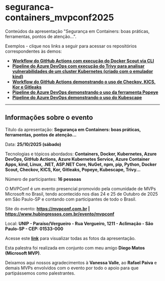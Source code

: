 # seguranca-containers_mvpconf2025
Conteúdos da apresentação "Segurança em Containers: boas práticas, ferramentas, pontos de atenção...". 

Exemplos - clique nos links a seguir para acessar os repositórios correspondentes às demos:
- [**Workflow do GitHub Actions com execução do Docker Scout via CLI**](https://github.com/renatogroffe/GitHubActions-DockerScout-DotNet6)
- [**Pipeline do Azure DevOps com execução do Trivy para analisar vulnerabilidades de um cluster Kubernetes (criado com o emulador kind)**](https://github.com/renatogroffe/AzureDevOps-Trivy-kind)
- [**Workflow do GitHub Actions demonstrando o uso de Checkov, KICS, Kor e Gitleaks**](https://github.com/renatogroffe/workshop-seguranca-codigo_2025-10)
- [**Pipeline do Azure DevOps demonstrando o uso da ferramenta Popeye**](https://github.com/renatogroffe/AzureDevOps-Popeye-Kubernetes-kind)
- [**Pipeline do Azure DevOps demonstrando o uso do Kubescape**](https://github.com/renatogroffe/azuredevops-kubescape-kubernetes-kind)

---

## Informações sobre o evento

Título da apresentação: **Segurança em Containers: boas práticas, ferramentas, pontos de atenção...**

Data: **25/10/2025 (sábado)**

Tecnologias e tópicos abordados: **Containers, Docker, Kubernetes, Azure DevOps, GitHub Actions, Azure Kubernetes Service, Azure Container Apps, kind, Linux, .NET, ASP.NET Core, NuGet, npm, pip, Python, Docker Scout, Checkov, KICS, Kor, Gitleaks, Popeye, Kubescape, Trivy...**

Número de participantes: **16 pessoas**

O MVPConf é um evento presencial promovido pela comunidade de MVPs Microsoft no Brasil, tendo acontecido nos dias 24 e 25 de Outubro de 2025 em São Paulo-SP e contando com participantes de todo o Brasil.

Site do evento: **https://mvpconf.com.br | https://www.hubingressos.com.br/evento/mvpconf**

Local: **UNIP - Paraíso/Vergueiro - Rua Vergueiro, 1211 - Aclimação - São Paulo-SP - CEP: 01533-000**

Acesse este [**link**](/img/) para visualizar todas as fotos da apresentação.

Esta palestra foi realizada em conjunto com meu amigo **Diego Matos (Microsoft MVP)**.

Deixamos aqui nossos agradecimentos à **Vanessa Valle**, ao **Rafael Paiva** e demais MVPs envolvidos com o evento por todo o apoio para que partipássemos como palestrantes.
